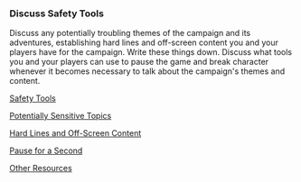 ### Discuss Safety Tools

Discuss any potentially troubling themes of the campaign and its adventures, establishing hard lines and off-screen content you and your players have for the campaign.
Write these things down.
Discuss what tools you and your players can use to pause the game and break character whenever it becomes necessary to talk about the campaign's themes and content.

[Safety Tools](./Safety_Tools_Definition.md)

[Potentially Sensitive Topics](./Safety_Tools_Sensitive_Topics.md)

[Hard Lines and Off-Screen Content](./Safety_Tools_Hard_Lines_and_Off_Screen_Content.md)

[Pause for a Second](./Safety_Tools_Pause_for_a_Second.md)

[Other Resources](./Safety_Tools_Other_Resources.md)
